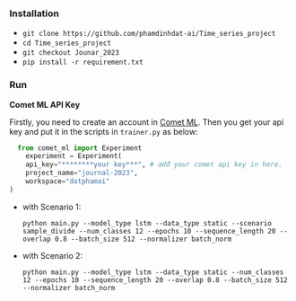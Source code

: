 
### Installation
- `git clone https://github.com/phamdinhdat-ai/Time_series_project`
- `cd Time_series_project`
- `git checkout Jounar_2023`
- `pip install -r requirement.txt`

### Run

**Comet ML API Key**

Firstly, you need to create an account in [Comet ML](https://www.comet.com/site). Then you get your api key and put it in the scripts in `trainer.py` as  below:  
```python
  from comet_ml import Experiment
    experiment = Experiment(
    api_key="********your key***", # adđ your comet api key in here. 
    project_name="journal-2023",
    workspace="datphamai"
)
```

- with Scenario 1:
  
  `python main.py --model_type lstm --data_type static --scenario sample_divide --num_classes 12 --epochs 10 --sequence_length 20 --overlap 0.8 --batch_size 512 --normalizer batch_norm`

- with Scenario 2:
  
  `python main.py --model_type lstm --data_type static --num_classes 12 --epochs 10 --sequence_length 20 --overlap 0.8 --batch_size 512 --normalizer batch_norm`
